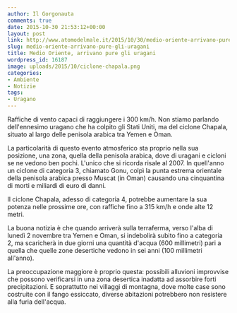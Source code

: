 ```yaml
---
author: Il Gorgonauta
comments: true
date: 2015-10-30 21:53:12+00:00
layout: post
link: http://www.atomodelmale.it/2015/10/30/medio-oriente-arrivano-pure-gli-uragani/
slug: medio-oriente-arrivano-pure-gli-uragani
title: Medio Oriente, arrivano pure gli uragani
wordpress_id: 16187
image: uploads/2015/10/ciclone-chapala.png
categories:
- Ambiente
- Notizie
tags:
- Uragano
---
```



Raffiche di vento capaci di raggiungere i 300 km/h. Non stiamo parlando dell'ennesimo uragano che ha colpito gli Stati Uniti, ma del ciclone Chapala, situato al largo delle penisola arabica tra Yemen e Oman.

La particolarità di questo evento atmosferico sta proprio nella sua posizione, una zona, quella della penisola arabica, dove di uragani e cicloni se ne vedono ben pochi. L'unico che si ricorda risale al 2007. In quell'anno un ciclone di categoria 3, chiamato Gonu, colpì la punta estrema orientale della penisola arabica presso Muscat (in Oman) causando una cinquantina di morti e miliardi di euro di danni.

Il ciclone Chapala, adesso di categoria 4, potrebbe aumentare la sua potenza nelle prossime ore, con raffiche fino a 315 km/h e onde alte 12 metri.

La buona notizia è che quando arriverà sulla terraferma, verso l'alba di lunedì 2 novembre tra Yemen e Oman, si indebolirà subito fino a categoria 2, ma scaricherà in due giorni una quantità d'acqua (600 millimetri) pari a quella che quelle zone desertiche vedono in sei anni (100 millimetri all'anno).

La preoccupazione maggiore è proprio questa: possibili alluvioni improvvise che possono verificarsi in una zona desertica inadatta ad assorbire forti precipitazioni. E soprattutto nei villaggi di montagna, dove molte case sono costruite con il fango essiccato, diverse abitazioni potrebbero non resistere alla furia dell'acqua.
